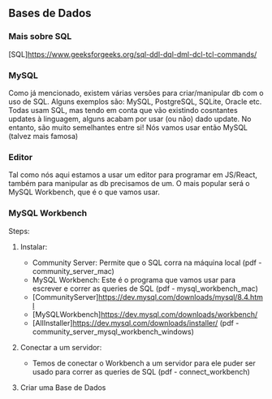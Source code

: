 ## Bases de Dados

### Mais sobre SQL

[SQL]https://www.geeksforgeeks.org/sql-ddl-dql-dml-dcl-tcl-commands/

### MySQL

Como já mencionado, existem várias versões para criar/manipular db com o uso de SQL.
Alguns exemplos são: MySQL, PostgreSQL, SQLite, Oracle etc. Todas usam SQL, mas tendo em conta
que vão existindo cosntantes updates à linguagem, alguns acabam por usar (ou não) dado
update. No entanto, são muito semelhantes entre si!
Nós vamos usar então MySQL (talvez mais famosa)

### Editor

Tal como nós aqui estamos a usar um editor para programar em JS/React, também
para manipular as db precisamos de um. O mais popular será o MySQL Workbench, que é o que vamos usar.

### MySQL Workbench

Steps:

1. Instalar:

   - Community Server: Permite que o SQL corra na máquina local (pdf - community_server_mac)
   - MySQL Workbench: Este é o programa que vamos usar para escrever e correr as queries de SQL (pdf - mysql_workbench_mac)
   - [CommunityServer]https://dev.mysql.com/downloads/mysql/8.4.html
   - [MySQLWorkbench]https://dev.mysql.com/downloads/workbench/
   - [AllInstaller]https://dev.mysql.com/downloads/installer/ (pdf - community_server_mysql_workbench_windows)

2. Conectar a um servidor:

   - Temos de conectar o Workbench a um servidor para ele puder ser usado para correr as queries de SQL (pdf - connect_workbench)

3. Criar uma Base de Dados
